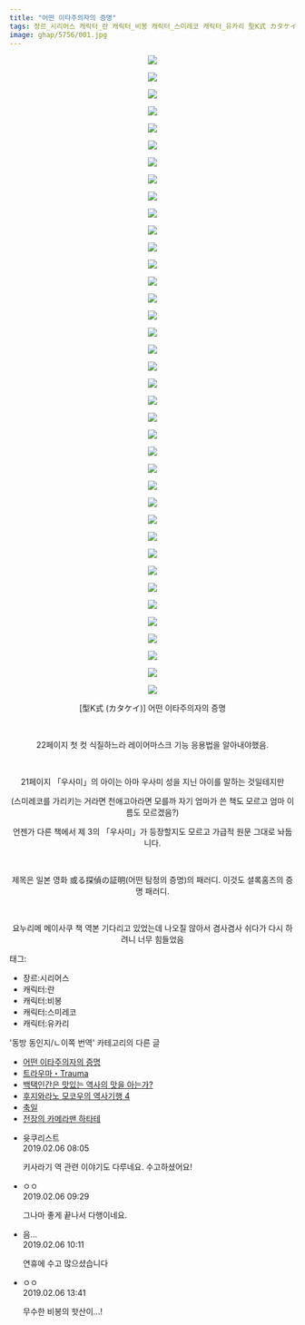 ```yaml
---
title: "어떤 이타주의자의 증명"
tags: 장르_시리어스 캐릭터_란 캐릭터_비봉 캐릭터_스미레코 캐릭터_유카리 型K式 カタケイ 동방_동인지／ㄴ이쪽_번역
image: ghap/5756/001.jpg
---
```

<div class="article">
<p style="text-align: center; clear: none; float: none;"><img src="{{ site.nasurl }}/ghap/5756/001.jpg"/></p>
<p style="text-align: center; clear: none; float: none;"><img src="{{ site.nasurl }}/ghap/5756/002.jpg"/></p>
<p style="text-align: center; clear: none; float: none;"><img src="{{ site.nasurl }}/ghap/5756/003.jpg"/></p>
<p style="text-align: center; clear: none; float: none;"><img src="{{ site.nasurl }}/ghap/5756/004.jpg"/></p>
<p style="text-align: center; clear: none; float: none;"><img src="{{ site.nasurl }}/ghap/5756/005.jpg"/></p>
<p style="text-align: center; clear: none; float: none;"><img src="{{ site.nasurl }}/ghap/5756/006.jpg"/></p>
<p style="text-align: center; clear: none; float: none;"><img src="{{ site.nasurl }}/ghap/5756/007.jpg"/></p>
<p style="text-align: center; clear: none; float: none;"><img src="{{ site.nasurl }}/ghap/5756/008.jpg"/></p>
<p style="text-align: center; clear: none; float: none;"><img src="{{ site.nasurl }}/ghap/5756/009.jpg"/></p>
<p style="text-align: center; clear: none; float: none;"><img src="{{ site.nasurl }}/ghap/5756/010.jpg"/></p>
<p style="text-align: center; clear: none; float: none;"><img src="{{ site.nasurl }}/ghap/5756/011.jpg"/></p>
<p style="text-align: center; clear: none; float: none;"><img src="{{ site.nasurl }}/ghap/5756/012.jpg"/></p>
<p style="text-align: center; clear: none; float: none;"><img src="{{ site.nasurl }}/ghap/5756/013.jpg"/></p>
<p style="text-align: center; clear: none; float: none;"><img src="{{ site.nasurl }}/ghap/5756/014.jpg"/></p>
<p style="text-align: center; clear: none; float: none;"><img src="{{ site.nasurl }}/ghap/5756/015.jpg"/></p>
<p style="text-align: center; clear: none; float: none;"><img src="{{ site.nasurl }}/ghap/5756/016.jpg"/></p>
<p style="text-align: center; clear: none; float: none;"><img src="{{ site.nasurl }}/ghap/5756/017.jpg"/></p>
<p style="text-align: center; clear: none; float: none;"><img src="{{ site.nasurl }}/ghap/5756/018.jpg"/></p>
<p style="text-align: center; clear: none; float: none;"><img src="{{ site.nasurl }}/ghap/5756/019.jpg"/></p>
<p style="text-align: center; clear: none; float: none;"><img src="{{ site.nasurl }}/ghap/5756/020.jpg"/></p>
<p style="text-align: center; clear: none; float: none;"><img src="{{ site.nasurl }}/ghap/5756/021.jpg"/></p>
<p style="text-align: center; clear: none; float: none;"><img src="{{ site.nasurl }}/ghap/5756/022.jpg"/></p>
<p style="text-align: center; clear: none; float: none;"><img src="{{ site.nasurl }}/ghap/5756/023.jpg"/></p>
<p style="text-align: center; clear: none; float: none;"><img src="{{ site.nasurl }}/ghap/5756/024.jpg"/></p>
<p style="text-align: center; clear: none; float: none;"><img src="{{ site.nasurl }}/ghap/5756/025.jpg"/></p>
<p style="text-align: center; clear: none; float: none;"><img src="{{ site.nasurl }}/ghap/5756/026.jpg"/></p>
<p style="text-align: center; clear: none; float: none;"><img src="{{ site.nasurl }}/ghap/5756/027.jpg"/></p>
<p style="text-align: center; clear: none; float: none;"><img src="{{ site.nasurl }}/ghap/5756/028.jpg"/></p>
<p style="text-align: center; clear: none; float: none;"><img src="{{ site.nasurl }}/ghap/5756/029.jpg"/></p>
<p style="text-align: center; clear: none; float: none;"><img src="{{ site.nasurl }}/ghap/5756/030.jpg"/></p>
<p style="text-align: center; clear: none; float: none;"><img src="{{ site.nasurl }}/ghap/5756/031.jpg"/></p>
<p style="text-align: center; clear: none; float: none;"><img src="{{ site.nasurl }}/ghap/5756/032.jpg"/></p>
<p style="text-align: center; clear: none; float: none;"><img src="{{ site.nasurl }}/ghap/5756/033.jpg"/></p>
<p style="text-align: center; clear: none; float: none;"><img src="{{ site.nasurl }}/ghap/5756/034.jpg"/></p>
<p style="text-align: center; clear: none; float: none;"><img src="{{ site.nasurl }}/ghap/5756/035.jpg"/></p>
<p style="text-align: center; clear: none; float: none;"><img src="{{ site.nasurl }}/ghap/5756/036.jpg"/></p>
<p style="text-align: center; clear: none; float: none;"><img src="{{ site.nasurl }}/ghap/5756/037.jpg"/></p>
<p style="text-align: center; clear: none; float: none;"><img src="{{ site.nasurl }}/ghap/5756/038.jpg"/></p>
<p style="text-align: center; clear: none; float: none;">[型K式 (カタケイ)] 어떤 이타주의자의 증명</p>
<p style="text-align: center; clear: none; float: none;"><br/></p>
<p style="text-align: center; clear: none; float: none;">22페이지 첫 컷 식질하느라 레이어마스크 기능 응용법을 알아내야했음.</p>
<p style="text-align: center; clear: none; float: none;"><br/></p>
<p style="text-align: center; clear: none; float: none;">21페이지 「우사미」의 아이는 아마 우사미 성을 지닌 아이를 말하는 것일테지만</p>
<p style="text-align: center; clear: none; float: none;">(스미레코를 가리키는 거라면 천애고아라면 모를까 자기 엄마가 쓴 책도 모르고 엄마 이름도 모르겠음?)</p>
<p style="text-align: center; clear: none; float: none;">언젠가 다른 책에서 제 3의 「우사미」가 등장할지도 모르고 가급적 원문 그대로 놔둡니다.</p>
<p style="text-align: center; clear: none; float: none;"><br/></p>
<p style="text-align: center; clear: none; float: none;">제목은 일본 영화 或る探偵の証明(어떤 탐정의 증명)의 패러디. 이것도 셜록홈즈의 증명 패러디.</p>
<p style="text-align: center; clear: none; float: none;"><br/></p>
<p style="text-align: center; clear: none; float: none;">요누리메 메이사쿠 책 역본 기다리고 있었는데 나오질 않아서 겸사겸사 쉬다가 다시 하려니 너무 힘들었음</p>
</div><div class="tagTrail">
<p>태그: </p>
<ul>
<li>장르:시리어스</li>
<li>캐릭터:란</li>
<li>캐릭터:비봉</li>
<li>캐릭터:스미레코</li>
<li>캐릭터:유카리</li>
</ul>
</div><div class="another">
<p>'동방 동인지/ㄴ이쪽 번역' 카테고리의 다른 글</p>
<ul>
<li><a href="/2019-02-06-ghap_5756">어떤 이타주의자의 증명</a></li>
<li><a href="/2019-02-03-ghap_5730">트라우마・Trauma</a></li>
<li><a href="/2019-01-26-ghap_5651">백택인간은 맛있는 역사의 맛을 아는가?</a></li>
<li><a href="/2019-01-24-ghap_5650">후지와라노 모코우의 역사기행 4</a></li>
<li><a href="/2019-01-24-ghap_5649">축일</a></li>
<li><a href="/2019-01-22-ghap_5639">전장의 카메라맨 하타테</a></li>
</ul>
</div><div class="comment">
<ul>
<li class="cb_thumb_off" id="comment15429625">
<div class="cb_comment_area">
<div class="cb_info_area">
<div class="cb_section">
<span class="cb_nick_name">윳쿠리스트</span>
</div>
<div class="cb_section">
<span class="cb_date">2019.02.06 08:05 </span>
</div>
</div>
<div class="cb_dsc_comment">
<p class="cb_dsc">
											키사라기 역 관련 이야기도 다루네요. 수고하셨어요!
										</p>
</div>
</div></li>
<li class="cb_thumb_off" id="comment15429653">
<div class="cb_comment_area">
<div class="cb_info_area">
<div class="cb_section">
<span class="cb_nick_name">ㅇㅇ</span>
</div>
<div class="cb_section">
<span class="cb_date">2019.02.06 09:29 </span>
</div>
</div>
<div class="cb_dsc_comment">
<p class="cb_dsc">
											그나마 좋게 끝나서 다행이네요.
										</p>
</div>
</div></li>
<li class="cb_thumb_off" id="comment15429675">
<div class="cb_comment_area">
<div class="cb_info_area">
<div class="cb_section">
<span class="cb_nick_name">음...</span>
</div>
<div class="cb_section">
<span class="cb_date">2019.02.06 10:11 </span>
</div>
</div>
<div class="cb_dsc_comment">
<p class="cb_dsc">
											연휴에 수고 많으셨습니다
										</p>
</div>
</div></li>
<li class="cb_thumb_off" id="comment15429772">
<div class="cb_comment_area">
<div class="cb_info_area">
<div class="cb_section">
<span class="cb_nick_name">ㅇㅇ</span>
</div>
<div class="cb_section">
<span class="cb_date">2019.02.06 13:41 </span>
</div>
</div>
<div class="cb_dsc_comment">
<p class="cb_dsc">
											무수한 비봉의 핫산이...!
										</p>
</div>
</div></li>
</ul>
</div>